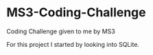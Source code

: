 # MS3-Coding-Challenge
Coding Challenge given to me by MS3

For this project I started by looking into SQLite.
